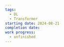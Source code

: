 ```yaml
---
tags:
  - DL
  - Transformer
starting date: 2024-08-21
completion date: 
work progress:
  - unfinished
---
```

